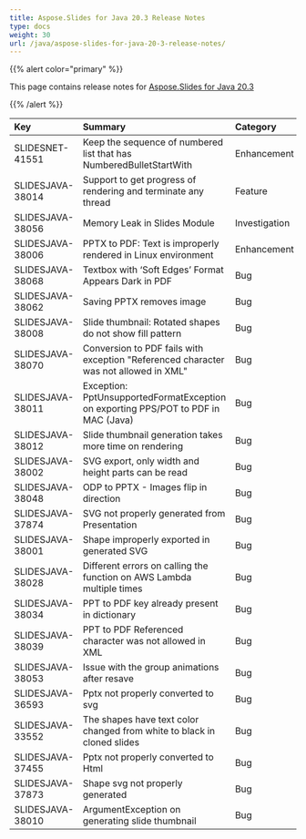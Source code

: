 ```yaml
---
title: Aspose.Slides for Java 20.3 Release Notes
type: docs
weight: 30
url: /java/aspose-slides-for-java-20-3-release-notes/
---
```


{{% alert color="primary" %}} 

This page contains release notes for [Aspose.Slides for Java 20.3](https://repository.aspose.com/repo/com/aspose/aspose-slides/20.3/)

{{% /alert %}} 

|**Key**|**Summary**|**Category**|
| :- | :- | :- |
|SLIDESNET-41551|Keep the sequence of numbered list that has NumberedBulletStartWith   |Enhancement|
|SLIDESJAVA-38014|Support to get progress of rendering and terminate any thread|Feature|
|SLIDESJAVA-38056|Memory Leak in Slides Module|Investigation|
|SLIDESJAVA-38006|PPTX to PDF: Text is improperly rendered in Linux environment|Enhancement|
|SLIDESJAVA-38068|Textbox with ‘Soft Edges’ Format Appears Dark in PDF|Bug|
|SLIDESJAVA-38062|Saving PPTX removes image|Bug|
|SLIDESJAVA-38008|Slide thumbnail: Rotated shapes do not show fill pattern|Bug|
|SLIDESJAVA-38070|Conversion to PDF fails with exception "Referenced character was not allowed in XML"|Bug|
|SLIDESJAVA-38011|Exception: PptUnsupportedFormatException on exporting PPS/POT to PDF in MAC (Java)|Bug|
|SLIDESJAVA-38012|Slide thumbnail generation takes more time on rendering|Bug|
|SLIDESJAVA-38002|SVG export, only width and height parts can be read|Bug|
|SLIDESJAVA-38048|ODP to PPTX - Images flip in direction|Bug|
|SLIDESJAVA-37874|SVG not properly generated from Presentation|Bug|
|SLIDESJAVA-38001|Shape improperly exported in generated SVG|Bug|
|SLIDESJAVA-38028|Different errors on calling the function on AWS Lambda multiple times|Bug|
|SLIDESJAVA-38034|PPT to PDF key already present in dictionary|Bug|
|SLIDESJAVA-38039|PPT to PDF Referenced character was not allowed in XML|Bug|
|SLIDESJAVA-38053|Issue with the group animations after resave|Bug|
|SLIDESJAVA-36593|Pptx not properly converted to svg|Bug|
|SLIDESJAVA-33552|The shapes have text color changed from white to black in cloned slides|Bug|
|SLIDESJAVA-37455|Pptx not properly converted to Html|Bug|
|SLIDESJAVA-37873|Shape svg not properly generated|Bug|
|SLIDESJAVA-38010|ArgumentException on generating slide thumbnail|Bug|

